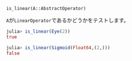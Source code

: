 `is_linear(A::AbstractOperator)`

`A`が`LinearOperator`であるかどうかをテストします。

```julia
julia> is_linear(Eye(2))
true

julia> is_linear(Sigmoid(Float64,(2,)))
false
```
